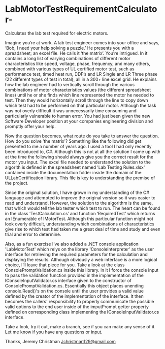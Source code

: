 # LabMotorTestRequirementCalculator-
Calculates the lab test required for electric motors.  


Imagine you’re at work. A lab test engineer comes into your office and says, ‘Bob, I need your help solving a puzzle.’ He presents you with a spreadsheet; an excel file. He calls it ‘the matrix’. You’re intrigued.  In it contains a long list of varying combinations of different motor characteristics like speed, voltage, phase, frequency, and many others, combined with various types of UL certified motor test, such as performance test, timed heat run, DDF’s and LR Single and LR Three phase (22 different types of test in total), all in a 300+ line excel grid. He explains how the lab engineer had to vertically scroll through the various combinations of motor characteristics values (the different spreadsheet lines) until he or she finds which line represented the motor he needed to test. Then they would horizontally scroll through the line to copy down which test had to be performed on that particular motor. Although the task was not overly difficult it was unnecessarily time consuming and particularly vulnerable to human error. You had just been given the new Software Developer position at your companies engineering division and promptly offer your help.  

Now the question becomes, what route do you take to answer the question. How do you solve ‘the matrix’? Something like the following did get presented to me a number of years ago. I used a tool I had only recently been introduced to, C#. Although this is not at all the solution I came up with at the time the following should always give you the correct result for the motor you input. The excel file needed to understand the solution to the algorith is defined in the spreadsheet named 'Lab Testing Rules.xlsx' contained inside the documentation folder inside the domain of the ULLabCertification library. This file is key to understanding the premise of the project.

Since the original solution, I have grown in my understanding of the C# language and attempted to improve the original version so it was easier to read and understand. However, the solution to the algorithm is the same, that which would tell the lab tester which test to run. The heart can be found in the class ‘TestCalculation.cs’ and function ‘RequiredTest’ which returns an IEnumerable of IMotorTest. Although this particular function might not look overly difficult, understanding which combinations of characteristics give rise to which test had taken me a great deal of time and study and even trial and error to determine.  

 Also, as a fun exercise I’ve also added a .NET console application 'LabMotorTest' which relys on the library 'ConsoleInterpreter' as the user interface for retrieving the required parameters for the calculation and displaying the results. Although obviously a web interface is a more logical choice, I’ll leave that piece for you. Take a look at the class ConsolePromptValidation.cs inside this library. In it I force the console input to pass the validation function provided in the implementation of the IConsoleInputValidator.cs interface given to the constructor of ConsolePromptValidation.cs. Essentially this object places unending console.Read()'s on the console until the user provides a valid value defined by the creator of the implementation of the interface. It then becomes the callers' responsibility to properly communicate the possible valid options to the end user inside of the imputPrompt getter property defined on corresponding class implementing the IConsoleInputValidator.cs interface.

Take a look, try it out, make a branch, see if you can make any sense of it. Let me know if you have any questions or input.

Thanks,
Jeremy Christman
Jchristman129@gmail.com

